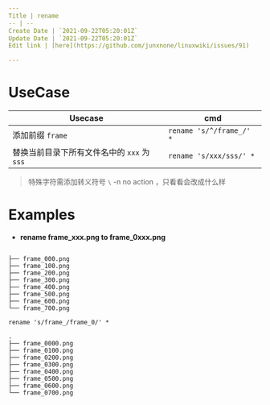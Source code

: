 ```yaml
---
Title | rename
-- | --
Create Date | `2021-09-22T05:20:01Z`
Update Date | `2021-09-22T05:20:01Z`
Edit link | [here](https://github.com/junxnone/linuxwiki/issues/91)

---
```

# UseCase


Usecase | cmd
-- | --
添加前缀 `frame` | `rename 's/^/frame_/' *`
替换当前目录下所有文件名中的 `xxx` 为 `sss` | `rename 's/xxx/sss/' *`

> 特殊字符需添加转义符号 `\`
> -n  no action ，只看看会改成什么样


# Examples
- **rename frame_xxx.png to frame_0xxx.png**

```

├── frame_000.png
├── frame_100.png
├── frame_200.png
├── frame_300.png
├── frame_400.png
├── frame_500.png
├── frame_600.png
└── frame_700.png
```

```
rename 's/frame_/frame_0/' *
```
```
.
├── frame_0000.png
├── frame_0100.png
├── frame_0200.png
├── frame_0300.png
├── frame_0400.png
├── frame_0500.png
├── frame_0600.png
└── frame_0700.png
```

